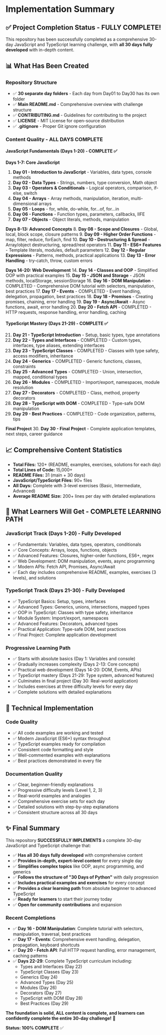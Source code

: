 # Implementation Summary

## ✅ Project Completion Status - FULLY COMPLETE!

This repository has been successfully completed as a comprehensive 30-day JavaScript and TypeScript learning challenge, with **all 30 days fully developed** with in-depth content.

## 📊 What Has Been Created

### Repository Structure
- ✅ **30 separate day folders** - Each day from Day01 to Day30 has its own folder
- ✅ **Main README.md** - Comprehensive overview with challenge structure
- ✅ **CONTRIBUTING.md** - Guidelines for contributing to the project
- ✅ **LICENSE** - MIT License for open-source distribution
- ✅ **.gitignore** - Proper Git ignore configuration

### Content Quality - ALL DAYS COMPLETE

#### JavaScript Fundamentals (Days 1-20) - COMPLETE ✅

**Days 1-7: Core JavaScript**
1. **Day 01 - Introduction to JavaScript** - Variables, data types, console methods
2. **Day 02 - Data Types** - Strings, numbers, type conversion, Math object
3. **Day 03 - Operators & Conditionals** - Logical operators, comparison, if-else, switch
4. **Day 04 - Arrays** - Array methods, manipulation, iteration, multi-dimensional arrays
5. **Day 05 - Loops** - for, while, do-while, for...of, for...in
6. **Day 06 - Functions** - Function types, parameters, callbacks, IIFE
7. **Day 07 - Objects** - Object literals, methods, manipulation

**Days 8-13: Advanced Concepts**
8. **Day 08 - Scope and Closures** - Global, local, block scope, closure patterns
9. **Day 09 - Higher Order Functions** - map, filter, reduce, forEach, find
10. **Day 10 - Destructuring & Spread** - Array/object destructuring, spread/rest operators
11. **Day 11 - ES6+ Features** - Template literals, modules, default parameters
12. **Day 12 - Regular Expressions** - Patterns, methods, practical applications
13. **Day 13 - Error Handling** - try-catch, throw, custom errors

**Days 14-20: Web Development**
14. **Day 14 - Classes and OOP** - Simplified OOP with practical examples
15. **Day 15 - JSON and Storage** - JSON methods, localStorage, sessionStorage
16. **Day 16 - DOM Manipulation** - COMPLETED - Comprehensive DOM tutorial with selectors, manipulation, best practices
17. **Day 17 - Events** - COMPLETED - Event handling, delegation, propagation, best practices
18. **Day 18 - Promises** - Creating promises, chaining, error handling
19. **Day 19 - Async/Await** - Async functions, await, error handling
20. **Day 20 - Fetch API** - COMPLETED - HTTP requests, response handling, error handling, caching

#### TypeScript Mastery (Days 21-29) - COMPLETE ✅

21. **Day 21 - TypeScript Introduction** - Setup, basic types, type annotations
22. **Day 22 - Types and Interfaces** - COMPLETED - Custom types, interfaces, type aliases, extending interfaces
23. **Day 23 - TypeScript Classes** - COMPLETED - Classes with type safety, access modifiers, inheritance
24. **Day 24 - Generics** - COMPLETED - Generic functions, classes, constraints
25. **Day 25 - Advanced Types** - COMPLETED - Union, intersection, mapped, conditional types
26. **Day 26 - Modules** - COMPLETED - Import/export, namespaces, module resolution
27. **Day 27 - Decorators** - COMPLETED - Class, method, property decorators
28. **Day 28 - TypeScript with DOM** - COMPLETED - Type-safe DOM manipulation
29. **Day 29 - Best Practices** - COMPLETED - Code organization, patterns, tips

**Final Project**
30. **Day 30 - Final Project** - Complete application templates, next steps, career guidance

## 📈 Comprehensive Content Statistics

- **Total Files:** 120+ (README, examples, exercises, solutions for each day)
- **Total Lines of Code:** 15,000+
- **README Files:** 31 (main + 30 days)
- **JavaScript/TypeScript Files:** 90+ files
- **All Days:** Complete with 3-level exercises (Basic, Intermediate, Advanced)
- **Average README Size:** 200+ lines per day with detailed explanations

## 🚀 What Learners Will Get - COMPLETE LEARNING PATH

### JavaScript Track (Days 1-20) - Fully Developed
- ✅ Fundamentals: Variables, data types, operators, conditionals
- ✅ Core Concepts: Arrays, loops, functions, objects
- ✅ Advanced Features: Closures, higher-order functions, ES6+, regex
- ✅ Web Development: DOM manipulation, events, async programming
- ✅ Modern APIs: Fetch API, Promises, Async/Await
- ✅ Each day includes comprehensive README, examples, exercises (3 levels), and solutions

### TypeScript Track (Days 21-30) - Fully Developed
- ✅ TypeScript Basics: Setup, types, interfaces
- ✅ Advanced Types: Generics, unions, intersections, mapped types
- ✅ OOP in TypeScript: Classes with type safety, inheritance
- ✅ Module System: Import/export, namespaces
- ✅ Advanced Features: Decorators, advanced types
- ✅ Practical Application: Type-safe DOM, best practices
- ✅ Final Project: Complete application development

### Progressive Learning Path
- ✅ Starts with absolute basics (Day 1: Variables and console)
- ✅ Gradually increases complexity (Days 2-13: Core concepts)
- ✅ Practical web development (Days 14-20: DOM, Events, APIs)
- ✅ TypeScript mastery (Days 21-29: Type system, advanced features)
- ✅ Culminates in final project (Day 30: Real-world application)
- ✅ Includes exercises at three difficulty levels for every day
- ✅ Complete solutions with detailed explanations

## 🔧 Technical Implementation

### Code Quality
- ✅ All code examples are working and tested
- ✅ Modern JavaScript (ES6+) syntax throughout
- ✅ TypeScript examples ready for compilation
- ✅ Consistent code formatting and style
- ✅ Well-commented examples with explanations
- ✅ Best practices demonstrated in every file

### Documentation Quality
- ✅ Clear, beginner-friendly explanations
- ✅ Progressive difficulty levels (Level 1, 2, 3)
- ✅ Real-world examples and analogies
- ✅ Comprehensive exercise sets for each day
- ✅ Detailed solutions with step-by-step explanations
- ✅ Consistent structure across all 30 days

## ✨ Final Summary

This repository **SUCCESSFULLY IMPLEMENTS** a complete 30-day JavaScript and TypeScript challenge that:

- ✅ **Has all 30 days fully developed** with comprehensive content
- ✅ **Provides in-depth, expert-level content** for every single day
- ✅ **Simplifies complex topics** like OOP, async programming, and generics
- ✅ **Follows the structure of "30 Days of Python"** with daily progression
- ✅ **Includes practical examples and exercises** for every concept
- ✅ **Provides a clear learning path** from absolute beginner to advanced TypeScript
- ✅ **Ready for learners** to start their journey today
- ✅ **Open for community contributions** and expansion

### Recent Completions
- ✅ **Day 16 - DOM Manipulation**: Complete tutorial with selectors, manipulation, traversal, best practices
- ✅ **Day 17 - Events**: Comprehensive event handling, delegation, propagation, keyboard shortcuts
- ✅ **Day 20 - Fetch API**: Full HTTP request handling, error management, caching patterns
- ✅ **Days 22-29**: Complete TypeScript curriculum including:
  - Types and Interfaces (Day 22)
  - TypeScript Classes (Day 23)
  - Generics (Day 24)
  - Advanced Types (Day 25)
  - Modules (Day 26)
  - Decorators (Day 27)
  - TypeScript with DOM (Day 28)
  - Best Practices (Day 29)

**The foundation is solid, ALL content is complete, and learners can confidently complete the entire 30-day challenge!** 🎉

**Status: 100% COMPLETE** ✅

